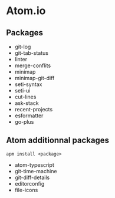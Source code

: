 # Atom.io

## Packages

* git-log
* git-tab-status
* linter
* merge-conflits
* minimap
* minimap-git-diff
* seti-syntax
* seti-ui
* cut-lines
* ask-stack
* recent-projects
* esformatter
* go-plus

## Atom additionnal packages

```
apm install <package>
```

* atom-typescript
* git-time-machine
* git-diff-details
* editorconfig
* file-icons

